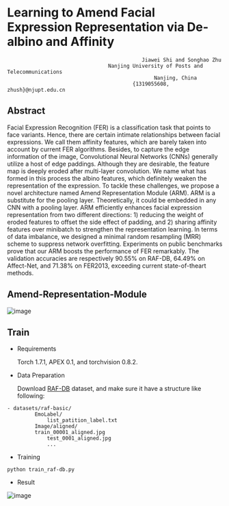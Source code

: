 # Learning to Amend Facial Expression Representation via De-albino and Affinity
                                                Jiawei Shi and Songhao Zhu
                                     Nanjing University of Posts and Telecommunications
                                                    Nanjing, China
                                             {1319055608, zhush}@njupt.edu.cn


## Abstract
  Facial Expression Recognition (FER) is a classification task that points to face variants. Hence, there are certain
intimate relationships between facial expressions. We call them affinity features, which are barely taken into account
by current FER algorithms. Besides, to capture the edge information of the image, Convolutional Neural Networks
(CNNs) generally utilize a host of edge paddings. Although they are desirable, the feature map is deeply eroded after
multi-layer convolution. We name what has formed in this process the albino features, which definitely weaken the representation
of the expression. To tackle these challenges, we propose a novel architecture named Amend Representation
Module (ARM). ARM is a substitute for the pooling layer. Theoretically, it could be embedded in any CNN
with a pooling layer. ARM efficiently enhances facial expression representation from two different directions: 1) reducing
the weight of eroded features to offset the side effect of padding, and 2) sharing affinity features over minibatch
to strengthen the representation learning. In terms of data imbalance, we designed a minimal random resampling
(MRR) scheme to suppress network overfitting. Experiments on public benchmarks prove that our ARM boosts the
performance of FER remarkably. The validation accuracies are respectively 90.55% on RAF-DB, 64.49% on Affect-Net,
and 71.38% on FER2013, exceeding current state-of-theart methods.

## Amend-Representation-Module

![image](https://github.com/sunmusik/Amend-Representation-Module/blob/master/imgs/Net.png)

## Train
- Requirements

  Torch 1.7.1, APEX 0.1, and torchvision 0.8.2.
- Data Preparation

  Download [RAF-DB](http://www.whdeng.cn/RAF/model1.html#dataset) dataset, and make sure it have a structure like following:
 
```
- datasets/raf-basic/
         EmoLabel/
             list_patition_label.txt
         Image/aligned/
	     train_00001_aligned.jpg
             test_0001_aligned.jpg
             ...
```
- Training
```
python train_raf-db.py
```

- Result

![image](https://github.com/sunmusik/Amend-Representation-Module/blob/master/imgs/acc_rafdb.png)




